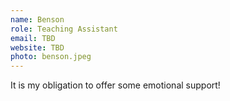 ```yaml
---
name: Benson
role: Teaching Assistant
email: TBD
website: TBD
photo: benson.jpeg
---
```


It is my obligation to offer some emotional support!
